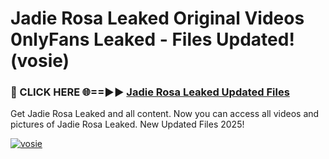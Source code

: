 # Jadie Rosa Leaked Original Videos 0nlyFans Leaked - Files Updated! (vosie)

<h3>🔴 CLICK HERE 🌐==►► <a href="https://tinyurl.com/brd5kh86" rel="nofollow">Jadie Rosa Leaked Updated Files</a></h3>

Get Jadie Rosa Leaked and all content. Now you can access all videos and pictures of Jadie Rosa Leaked. New Updated Files 2025!

[![vosie](https://i.imgur.com/K7sEzmb.gif)](https://tinyurl.com/brd5kh86)
